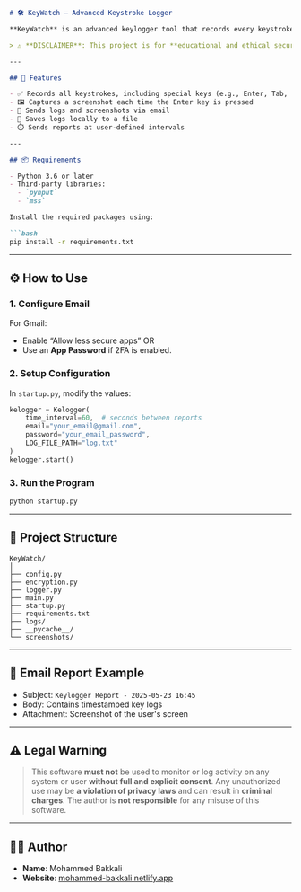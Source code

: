 
````markdown
# 🛠️ KeyWatch – Advanced Keystroke Logger

**KeyWatch** is an advanced keylogger tool that records every keystroke made by a user and includes additional features like screen capturing and periodic email reporting.

> ⚠️ **DISCLAIMER**: This project is for **educational and ethical security research purposes only**. Do **NOT** use it for malicious or unauthorized monitoring. Unauthorized keylogging is illegal in many countries.

---

## 📌 Features

- ✅ Records all keystrokes, including special keys (e.g., Enter, Tab, Space)
- 🖼️ Captures a screenshot each time the Enter key is pressed
- 📧 Sends logs and screenshots via email
- 🧾 Saves logs locally to a file
- ⏱️ Sends reports at user-defined intervals

---

## 📦 Requirements

- Python 3.6 or later
- Third-party libraries:
  - `pynput`
  - `mss`

Install the required packages using:

```bash
pip install -r requirements.txt
````

---

## ⚙️ How to Use

### 1. Configure Email

For Gmail:

* Enable “Allow less secure apps” OR
* Use an **App Password** if 2FA is enabled.

### 2. Setup Configuration

In `startup.py`, modify the values:

```python
kelogger = Kelogger(
    time_interval=60,  # seconds between reports
    email="your_email@gmail.com",
    password="your_email_password",
    LOG_FILE_PATH="log.txt"
)
kelogger.start()
```

### 3. Run the Program

```bash
python startup.py
```

---

## 📁 Project Structure

```
KeyWatch/
│
├── config.py
├── encryption.py
├── logger.py
├── main.py
├── startup.py
├── requirements.txt
├── logs/
├── __pycache__/
└── screenshots/
```

---

## 📧 Email Report Example

* Subject: `Keylogger Report - 2025-05-23 16:45`
* Body: Contains timestamped key logs
* Attachment: Screenshot of the user's screen

---

## ⚠️ Legal Warning

> This software **must not** be used to monitor or log activity on any system or user **without full and explicit consent**.
> Any unauthorized use may be **a violation of privacy laws** and can result in **criminal charges**.
> The author is **not responsible** for any misuse of this software.

---

## 👨‍💻 Author

* **Name**: Mohammed Bakkali
* **Website**: [mohammed-bakkali.netlify.app](https://mohammed-bakkali.netlify.app)

```


